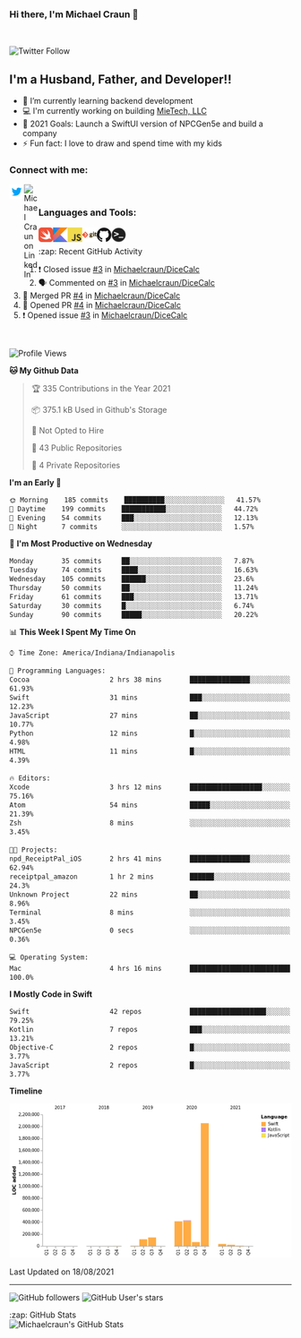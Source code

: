 ### Hi there, I'm Michael Craun 👋 

<br />

![Twitter Follow](https://img.shields.io/twitter/follow/opkurix?style=social)

## I'm a Husband, Father, and Developer!!

- 🌱 I’m currently learning backend development
- 💻 I'm currently working on building [MieTech, LLC](https://github.com/mietechnologies)
- 🥅 2021 Goals: Launch a SwiftUI version of NPCGen5e and build a company
- ⚡ Fun fact: I love to draw and spend time with my kids

### Connect with me:

[<img align="left" alt="Michael Craun on Twitter" width="26px" src="https://raw.githubusercontent.com/github/explore/80688e429a7d4ef2fca1e82350fe8e3517d3494d/topics/twitter/twitter.png" />][twitter]
[<img align="left" alt="Michael Craun on LinkedIn" width="26px" src="https://cdn.jsdelivr.net/npm/simple-icons@v3/icons/linkedin.svg" />][linkedin]

<br />

### Languages and Tools:

[<img align="left" alt="Swift" width="26px" src="https://raw.githubusercontent.com/github/explore/80688e429a7d4ef2fca1e82350fe8e3517d3494d/topics/swift/swift.png" />][swift]
[<img align="left" alt="Kotlin" width="26px" src="https://raw.githubusercontent.com/github/explore/80688e429a7d4ef2fca1e82350fe8e3517d3494d/topics/kotlin/kotlin.png" />][kotlin]
[<img align="left" alt="JavaScript" width="26px" src="https://raw.githubusercontent.com/github/explore/80688e429a7d4ef2fca1e82350fe8e3517d3494d/topics/javascript/javascript.png" />][javascript]
[<img align="left" alt="Git" width="26px" src="https://raw.githubusercontent.com/github/explore/80688e429a7d4ef2fca1e82350fe8e3517d3494d/topics/git/git.png" />]([])
[<img align="left" alt="GitHub" width="26px" src="https://raw.githubusercontent.com/github/explore/78df643247d429f6cc873026c0622819ad797942/topics/github/github.png" />][github]
[<img align="left" alt="Terminal" width="26px" src="https://raw.githubusercontent.com/github/explore/80688e429a7d4ef2fca1e82350fe8e3517d3494d/topics/terminal/terminal.png" />][terminal]

<br />
<br />

<summary>:zap: Recent GitHub Activity</summary>
  
<!--START_SECTION:activity-->
1. ❗️ Closed issue [#3](https://github.com/Michaelcraun/DiceCalc/issues/3) in [Michaelcraun/DiceCalc](https://github.com/Michaelcraun/DiceCalc)
2. 🗣 Commented on [#3](https://github.com/Michaelcraun/DiceCalc/issues/3) in [Michaelcraun/DiceCalc](https://github.com/Michaelcraun/DiceCalc)
3. 🎉 Merged PR [#4](https://github.com/Michaelcraun/DiceCalc/pull/4) in [Michaelcraun/DiceCalc](https://github.com/Michaelcraun/DiceCalc)
4. 💪 Opened PR [#4](https://github.com/Michaelcraun/DiceCalc/pull/4) in [Michaelcraun/DiceCalc](https://github.com/Michaelcraun/DiceCalc)
5. ❗️ Opened issue [#3](https://github.com/Michaelcraun/DiceCalc/issues/3) in [Michaelcraun/DiceCalc](https://github.com/Michaelcraun/DiceCalc)
<!--END_SECTION:activity-->
  
<br />
  
<!--START_SECTION:waka-->
![Profile Views](http://img.shields.io/badge/Profile%20Views-93-blue)

**🐱 My Github Data** 

> 🏆 335 Contributions in the Year 2021
 > 
> 📦 375.1 kB Used in Github's Storage 
 > 
> 🚫 Not Opted to Hire
 > 
> 📜 43 Public Repositories 
 > 
> 🔑 4 Private Repositories  
 > 
**I'm an Early 🐤** 

```text
🌞 Morning    185 commits    ██████████░░░░░░░░░░░░░░░   41.57% 
🌆 Daytime    199 commits    ███████████░░░░░░░░░░░░░░   44.72% 
🌃 Evening    54 commits     ███░░░░░░░░░░░░░░░░░░░░░░   12.13% 
🌙 Night      7 commits      ░░░░░░░░░░░░░░░░░░░░░░░░░   1.57%

```
📅 **I'm Most Productive on Wednesday** 

```text
Monday       35 commits     ██░░░░░░░░░░░░░░░░░░░░░░░   7.87% 
Tuesday      74 commits     ████░░░░░░░░░░░░░░░░░░░░░   16.63% 
Wednesday    105 commits    ██████░░░░░░░░░░░░░░░░░░░   23.6% 
Thursday     50 commits     ██░░░░░░░░░░░░░░░░░░░░░░░   11.24% 
Friday       61 commits     ███░░░░░░░░░░░░░░░░░░░░░░   13.71% 
Saturday     30 commits     █░░░░░░░░░░░░░░░░░░░░░░░░   6.74% 
Sunday       90 commits     █████░░░░░░░░░░░░░░░░░░░░   20.22%

```


📊 **This Week I Spent My Time On** 

```text
⌚︎ Time Zone: America/Indiana/Indianapolis

💬 Programming Languages: 
Cocoa                    2 hrs 38 mins       ███████████████░░░░░░░░░░   61.93% 
Swift                    31 mins             ███░░░░░░░░░░░░░░░░░░░░░░   12.23% 
JavaScript               27 mins             ██░░░░░░░░░░░░░░░░░░░░░░░   10.77% 
Python                   12 mins             █░░░░░░░░░░░░░░░░░░░░░░░░   4.98% 
HTML                     11 mins             █░░░░░░░░░░░░░░░░░░░░░░░░   4.39%

🔥 Editors: 
Xcode                    3 hrs 12 mins       ██████████████████░░░░░░░   75.16% 
Atom                     54 mins             █████░░░░░░░░░░░░░░░░░░░░   21.39% 
Zsh                      8 mins              ░░░░░░░░░░░░░░░░░░░░░░░░░   3.45%

🐱‍💻 Projects: 
npd_ReceiptPal_iOS       2 hrs 41 mins       ███████████████░░░░░░░░░░   62.94% 
receiptpal_amazon        1 hr 2 mins         ██████░░░░░░░░░░░░░░░░░░░   24.3% 
Unknown Project          22 mins             ██░░░░░░░░░░░░░░░░░░░░░░░   8.96% 
Terminal                 8 mins              ░░░░░░░░░░░░░░░░░░░░░░░░░   3.45% 
NPCGen5e                 0 secs              ░░░░░░░░░░░░░░░░░░░░░░░░░   0.36%

💻 Operating System: 
Mac                      4 hrs 16 mins       █████████████████████████   100.0%

```

**I Mostly Code in Swift** 

```text
Swift                    42 repos            ███████████████████░░░░░░   79.25% 
Kotlin                   7 repos             ███░░░░░░░░░░░░░░░░░░░░░░   13.21% 
Objective-C              2 repos             █░░░░░░░░░░░░░░░░░░░░░░░░   3.77% 
JavaScript               2 repos             █░░░░░░░░░░░░░░░░░░░░░░░░   3.77%

```


**Timeline**

![Chart not found](https://raw.githubusercontent.com/Michaelcraun/Michaelcraun/main/charts/bar_graph.png) 


 Last Updated on 18/08/2021
<!--END_SECTION:waka-->

---
  
![GitHub followers](https://img.shields.io/github/followers/Michaelcraun?style=social)
![GitHub User's stars](https://img.shields.io/github/stars/Michaelcraun?style=social)
  
<summary>:zap: GitHub Stats</summary>

<img align="left" alt="Michaelcraun's GitHub Stats" src="https://github-readme-stats-8frbydxfs-michaelcraun.vercel.app/api?username=Michaelcraun" />

[twitter]: https://twitter.com/opkurix
[linkedin]: https://linkedin.com/in/michael-craun
[swift]: https://developer.apple.com/swift/
[kotlin]: https://kotlinlang.org
[javascript]: https://www.javascript.com
[github]: https://github.com/
[terminal]: https://en.wikipedia.org/wiki/Terminal_(macOS)
